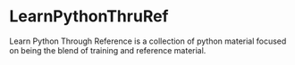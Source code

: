 # LearnPythonThruRef
Learn Python Through Reference is a collection of python material focused on being the blend of training and reference material.

